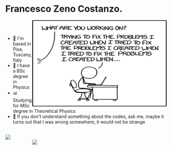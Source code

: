 # Francesco Zeno Costanzo.
  <img align="right" alt="PNG" src="https://github.com/Francesco-Zeno-Costanzo/Francesco-Zeno-Costanzo/blob/main/fixing_problems.png" width="420" height="270" />
  <br />
  <br />
  
  
-  📌 I'm based in Pisa, Tuscany, Italy
-  🔭 I have a BSc degree in Physics
-  📊 Studying for MSc degree in Theoretical Physics
-  💬 If you don't understand something about the codes, ask me, maybe it turns out that I was wrong somewhere, it would not be strange


  <br />

<a href="https://github.com/anuraghazra/github-readme-stats">
  <img align="left" src="https://github-readme-stats.vercel.app/api/top-langs/?username=Francesco-Zeno-Costanzo&layout=compact" width="370"/>
</a>


<a href="https://github.com/anuraghazra/convoychat">
  <img align="right" src="https://github-readme-stats.vercel.app/api?username=Francesco-Zeno-Costanzo&show_icons=true&theme=nord&hide_rank=true&include_all_commits=true" width="420" />
</a>
